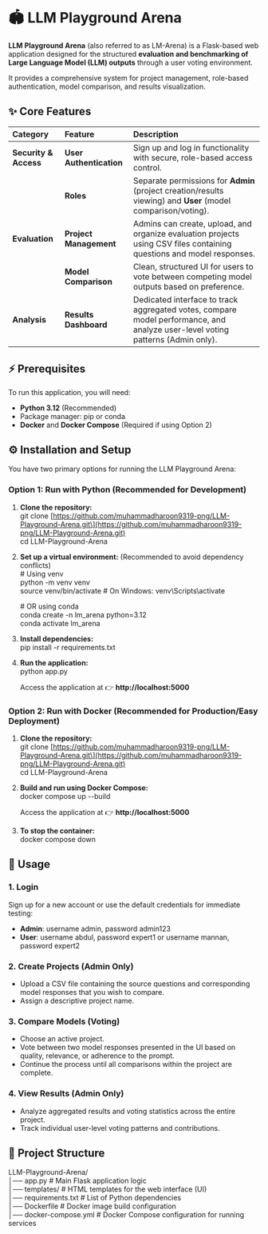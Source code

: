 # **🏟️ LLM Playground Arena**

**LLM Playground Arena** (also referred to as LM-Arena) is a Flask-based web application designed for the structured **evaluation and benchmarking of Large Language Model (LLM) outputs** through a user voting environment.

It provides a comprehensive system for project management, role-based authentication, model comparison, and results visualization.

## **✨ Core Features**

| Category | Feature | Description |
| :---- | :---- | :---- |
| **Security & Access** | **User Authentication** | Sign up and log in functionality with secure, role-based access control. |
|  | **Roles** | Separate permissions for **Admin** (project creation/results viewing) and **User** (model comparison/voting). |
| **Evaluation** | **Project Management** | Admins can create, upload, and organize evaluation projects using CSV files containing questions and model responses. |
|  | **Model Comparison** | Clean, structured UI for users to vote between competing model outputs based on preference. |
| **Analysis** | **Results Dashboard** | Dedicated interface to track aggregated votes, compare model performance, and analyze user-level voting patterns (Admin only). |

## **⚡ Prerequisites**

To run this application, you will need:

* **Python 3.12** (Recommended)  
* Package manager: pip or conda  
* **Docker** and **Docker Compose** (Required if using Option 2\)

## **⚙️ Installation and Setup**

You have two primary options for running the LLM Playground Arena:

### **Option 1: Run with Python (Recommended for Development)**

1. **Clone the repository:**  
   git clone \[https://github.com/muhammadharoon9319-png/LLM-Playground-Arena.git\](https://github.com/muhammadharoon9319-png/LLM-Playground-Arena.git)  
   cd LLM-Playground-Arena

2. **Set up a virtual environment:** (Recommended to avoid dependency conflicts)  
   \# Using venv  
   python \-m venv venv  
   source venv/bin/activate   \# On Windows: venv\\Scripts\\activate

   \# OR using conda  
   conda create \-n lm\_arena python=3.12  
   conda activate lm\_arena

3. **Install dependencies:**  
   pip install \-r requirements.txt

4. **Run the application:**  
   python app.py

   Access the application at 👉 **http://localhost:5000**

### **Option 2: Run with Docker (Recommended for Production/Easy Deployment)**

1. **Clone the repository:**  
   git clone \[https://github.com/muhammadharoon9319-png/LLM-Playground-Arena.git\](https://github.com/muhammadharoon9319-png/LLM-Playground-Arena.git)  
   cd LLM-Playground-Arena

2. **Build and run using Docker Compose:**  
   docker compose up \--build

   Access the application at 👉 **http://localhost:5000**  
3. **To stop the container:**  
   docker compose down

## **🚀 Usage**

### **1\. Login**

Sign up for a new account or use the default credentials for immediate testing:

* **Admin**: username admin, password admin123  
* **User**: username abdul, password expert1 or username mannan, password expert2

### **2\. Create Projects (Admin Only)**

* Upload a CSV file containing the source questions and corresponding model responses that you wish to compare.  
* Assign a descriptive project name.

### **3\. Compare Models (Voting)**

* Choose an active project.  
* Vote between two model responses presented in the UI based on quality, relevance, or adherence to the prompt.  
* Continue the process until all comparisons within the project are complete.

### **4\. View Results (Admin Only)**

* Analyze aggregated results and voting statistics across the entire project.  
* Track individual user-level voting patterns and contributions.

## **📂 Project Structure**

LLM-Playground-Arena/  
│── app.py               \# Main Flask application logic  
│── templates/           \# HTML templates for the web interface (UI)  
│── requirements.txt     \# List of Python dependencies  
│── Dockerfile           \# Docker image build configuration  
│── docker-compose.yml   \# Docker Compose configuration for running services  
